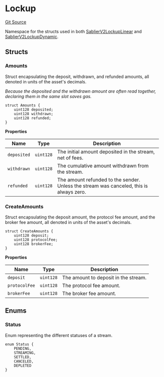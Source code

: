 # Lockup

[Git Source](https://github.com/sablier-labs/v2-core/blob/a4bf69cf7024006b9a324eef433f20b74597eaaf/src/types/DataTypes.sol)

Namespace for the structs used in both
[SablierV2LockupLinear](docs/contracts/v2/reference/core/contract.SablierV2LockupLinear.md) and
[SablierV2LockupDynamic](docs/contracts/v2/reference/core/contract.SablierV2LockupDynamic.md).

## Structs

### Amounts

Struct encapsulating the deposit, withdrawn, and refunded amounts, all denoted in units of the asset's decimals.

_Because the deposited and the withdrawn amount are often read together, declaring them in the same slot saves gas._

```solidity
struct Amounts {
    uint128 deposited;
    uint128 withdrawn;
    uint128 refunded;
}
```

**Properties**

| Name        | Type      | Description                                                                             |
| ----------- | --------- | --------------------------------------------------------------------------------------- |
| `deposited` | `uint128` | The initial amount deposited in the stream, net of fees.                                |
| `withdrawn` | `uint128` | The cumulative amount withdrawn from the stream.                                        |
| `refunded`  | `uint128` | The amount refunded to the sender. Unless the stream was canceled, this is always zero. |

### CreateAmounts

Struct encapsulating the deposit amount, the protocol fee amount, and the broker fee amount, all denoted in units of the
asset's decimals.

```solidity
struct CreateAmounts {
    uint128 deposit;
    uint128 protocolFee;
    uint128 brokerFee;
}
```

**Properties**

| Name          | Type      | Description                          |
| ------------- | --------- | ------------------------------------ |
| `deposit`     | `uint128` | The amount to deposit in the stream. |
| `protocolFee` | `uint128` | The protocol fee amount.             |
| `brokerFee`   | `uint128` | The broker fee amount.               |

## Enums

### Status

Enum representing the different statuses of a stream.

```solidity
enum Status {
    PENDING,
    STREAMING,
    SETTLED,
    CANCELED,
    DEPLETED
}
```
